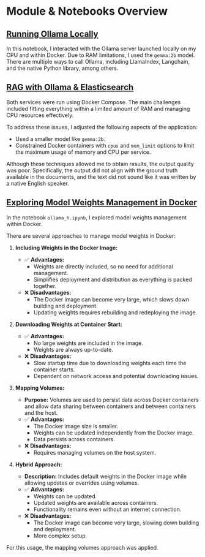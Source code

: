 # Module & Notebooks Overview

## [Running Ollama Locally](https://github.com/Ksyu22/llm-zoomcamp/blob/main/02-open-source/ollama_locally.ipynb)

In this notebook, I interacted with the Ollama server launched locally on my CPU and within Docker. Due to RAM limitations, I used the `gemma:2b` model.
There are multiple ways to call Ollama, including LlamaIndex, Langchain, and the native Python library, among others.

## [RAG with Ollama & Elasticsearch](https://github.com/Ksyu22/llm-zoomcamp/blob/main/02-open-source/ollama_elastic_docker_compose.ipynb)

Both services were run using Docker Compose. The main challenges included fitting everything within a limited amount of RAM and managing CPU resources effectively.

To address these issues, I adjusted the following aspects of the application:
- Used a smaller model like `gemma:2b`.
- Constrained Docker containers with `cpus` and `mem_limit` options to limit the maximum usage of memory and CPU per service.

Although these techniques allowed me to obtain results, the output quality was poor. Specifically, the output did not align with the ground truth available in the documents, and the text did not sound like it was written by a native English speaker.


## [Exploring Model Weights Management in Docker](https://github.com/Ksyu22/llm-zoomcamp/blob/main/02-open-source/ollama_h.ipynb)

In the notebook `ollama_h.ipynb`, I explored model weights management within Docker.

There are several approaches to manage model weights in Docker:

1. **Including Weights in the Docker Image:**
    - ✅ **Advantages:**
        - Weights are directly included, so no need for additional management.
        - Simplifies deployment and distribution as everything is packed together.
    - ❌ **Disadvantages:**
        - The Docker image can become very large, which slows down building and deployment.
        - Updating weights requires rebuilding and redeploying the image.

2. **Downloading Weights at Container Start:**
    - ✅ **Advantages:**
        - No large weights are included in the image.
        - Weights are always up-to-date.
    - ❌ **Disadvantages:**
        - Slow startup time due to downloading weights each time the container starts.
        - Dependent on network access and potential downloading issues.

3. **Mapping Volumes:**
    - **Purpose:** Volumes are used to persist data across Docker containers and allow data sharing between containers and between containers and the host.
    - ✅ **Advantages:**
        - The Docker image size is smaller.
        - Weights can be updated independently from the Docker image.
        - Data persists across containers.
    - ❌ **Disadvantages:**
        - Requires managing volumes on the host system.

4. **Hybrid Approach:**
    - **Description:** Includes default weights in the Docker image while allowing updates or overrides using volumes.
    - ✅ **Advantages:**
        - Weights can be updated.
        - Updated weights are available across containers.
        - Functionality remains even without an internet connection.
    - ❌ **Disadvantages:**
        - The Docker image can become very large, slowing down building and deployment.
        - More complex setup.

For this usage, the mapping volumes approach was applied.
